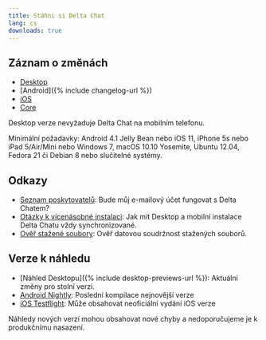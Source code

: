 ```yaml
---
title: Stáhni si Delta Chat
lang: cs
downloads: true
---
```


## Záznam o změnách

* [Desktop](https://github.com/deltachat/deltachat-desktop/blob/master/CHANGELOG.md)
* [Android]({% include changelog-url %})
* [iOS](https://github.com/deltachat/deltachat-ios/blob/master/CHANGELOG.md)
* [Core](https://github.com/deltachat/deltachat-core-rust/blob/master/CHANGELOG.md)

Desktop verze nevyžaduje Delta Chat na mobilním telefonu.

Minimální požadavky:
Android 4.1 Jelly Bean
nebo iOS 11, iPhone 5s nebo iPad 5/Air/Mini
nebo Windows 7, macOS 10.10 Yosemite, Ubuntu 12.04, Fedora 21 či Debian 8
nebo slučitelné systémy.

## Odkazy

* [Seznam poskytovatelů](https://providers.delta.chat/): Bude můj e-mailový účet fungovat s Delta Chatem?
* [Otázky k vícenásobné instalaci](help#multiclient): Jak mít Desktop a mobilní instalace Delta Chatu vždy synchronizované.
* [Ověř stažené soubory](verify-downloads): Ověř datovou soudržnost stažených souborů.

## Verze k náhledu

* [Náhled Desktopu]({% include desktop-previews-url %}): Aktuální změny pro stolní verzi.
* [Android Nightly](https://download.delta.chat/android/nightly/): Poslední kompilace nejnovější verze
* [iOS Testflight](https://testflight.apple.com/join/uEMc1NxS): Může obsahovat neoficiální vydání iOS verze

Náhledy nových verzí mohou obsahovat nové chyby a nedoporučujeme je k produkčnímu nasazení.